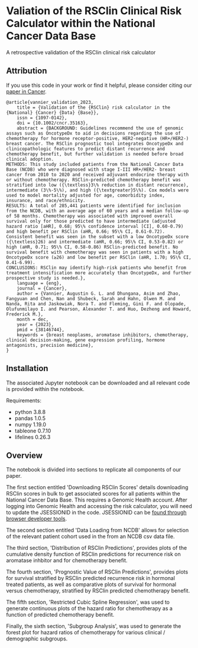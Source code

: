 # Valiation of the RSClin Clinical Risk Calculator within the National Cancer Data Base
A retrospective validation of the RSClin clinical risk calculator

## Attribution
If you use this code in your work or find it helpful, please consider citing our <a href='https://acsjournals.onlinelibrary.wiley.com/doi/10.1002/cncr.35163'>paper in Cancer</a>.
```
@article{vannier_validation_2023,
	title = {Validation of the {RSClin} risk calculator in the {National} {Cancer} {Data} {Base}},
	issn = {1097-0142},
	doi = {10.1002/cncr.35163},
	abstract = {BACKGROUND: Guidelines recommend the use of genomic assays such as OncotypeDx to aid in decisions regarding the use of chemotherapy for hormone receptor-positive, HER2-negative (HR+/HER2-) breast cancer. The RSClin prognostic tool integrates OncotypeDx and clinicopathologic features to predict distant recurrence and chemotherapy benefit, but further validation is needed before broad clinical adoption.
METHODS: This study included patients from the National Cancer Data Base (NCDB) who were diagnosed with stage I-III HR+/HER2- breast cancer from 2010 to 2020 and received adjuvant endocrine therapy with or without chemotherapy. RSClin-predicted chemotherapy benefit was stratified into low ({\textless}3\% reduction in distant recurrence), intermediate (3\%-5\%), and high ({\textgreater}5\%). Cox models were used to model mortality adjusted for age, comorbidity index, insurance, and race/ethnicity.
RESULTS: A total of 285,441 patients were identified for inclusion from the NCDB, with an average age of 60 years and a median follow-up of 58 months. Chemotherapy was associated with improved overall survival only for those predicted to have intermediate (adjusted hazard ratio [aHR], 0.68; 95\% confidence interval [CI], 0.60-0.79) and high benefit per RSClin (aHR, 0.66; 95\% CI, 0.61-0.72). Consistent benefit was seen in the subset with a low OncotypeDx score ({\textless}26) and intermediate (aHR, 0.66; 95\% CI, 0.53-0.82) or high (aHR, 0.71; 95\% CI, 0.58-0.86) RSClin-predicted benefit. No survival benefit with chemotherapy was seen in patients with a high OncotypeDx score (≥26) and low benefit per RSClin (aHR, 1.70; 95\% CI, 0.41-6.99).
CONCLUSIONS: RSClin may identify high-risk patients who benefit from treatment intensification more accurately than OncotypeDx, and further prospective study is needed.},
	language = {eng},
	journal = {Cancer},
	author = {Vannier, Augustin G. L. and Dhungana, Asim and Zhao, Fangyuan and Chen, Nan and Shubeck, Sarah and Hahn, Olwen M. and Nanda, Rita and Jaskowiak, Nora T. and Fleming, Gini F. and Olopade, Olufunmilayo I. and Pearson, Alexander T. and Huo, Dezheng and Howard, Frederick M.},
	month = dec,
	year = {2023},
	pmid = {38146744},
	keywords = {breast neoplasms, aromatase inhibitors, chemotherapy, clinical decision-making, gene expression profiling, hormone antagonists, precision medicine},
}
```

## Installation
The associated Jupyter notebook can be downloaded and all relevant code is provided within the notebook.

Requirements:
* python 3.8.8
* pandas 1.0.5
* numpy 1.19.0
* tableone 0.7.10
* lifelines 0.26.3

## Overview
The notebook is divided into sections to replicate all components of our paper.

The first section entitled 'Downloading RSClin Scores' details downloading RSClin scores in bulk to get associated scores for all patients within the National Cancer Data Base. This requires a Genomic Health account. After logging into Genomic Health and accessing the risk calculator, you will need to update the JSESSIONID in the code. JSESSIONID can be <a href="https://kb.blackbaud.com/knowledgebase/Article/66671">found through browser developer tools</a>. 

The second section entitled 'Data Loading from NCDB' allows for selection of the relevant patient cohort used in the from an NCDB csv data file. 

The third section, 'Distribution of RSClin Predictions', provides plots of the cumulative density function of RSClin predictions for recurrence risk on aromatase inhbitor and for chemotherapy benefit.

The fourth section, 'Prognostic Value of RSClin Predictions', provides plots for survival stratified by RSClin predicted recurrence risk in hormonal treated patients, as well as comparative plots of survival for hormonal versus chemotherapy, stratified by RSClin predicted chemotherapy benefit.

The fifth section, 'Restricted Cubic Spline Regression', was used to generate continuous plots of the hazard ratio for chemotherapy as a function of predicted chemotherapy benefit.

Finally, the sixth section, 'Subgroup Analysis', was used to generate the forest plot for hazard ratios of chemotherapy for various clinical / demographic subgroups.


